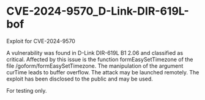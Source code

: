# CVE-2024-9570_D-Link-DIR-619L-bof
Exploit for CVE-2024-9570  

A vulnerability was found in D-Link DIR-619L B1 2.06 and classified as critical. Affected by this issue is the function formEasySetTimezone of the file /goform/formEasySetTimezone. The manipulation of the argument curTime leads to buffer overflow. The attack may be launched remotely. The exploit has been disclosed to the public and may be used.  

For testing only.
